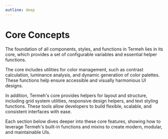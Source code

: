 ```yaml
---
outline: deep
---
```


# Core Concepts

The foundation of all components, styles, and functions in Termeh lies in its core, which provides a set of configurable variables and essential helper functions.

The core includes utilities for color management, such as contrast calculation, luminance analysis, and dynamic generation of color palettes. These functions help ensure accessible and visually harmonious UI designs.

In addition, Termeh's core provides helpers for layout and structure, including grid system utilities, responsive design helpers, and text styling functions. These tools allow developers to build flexible, scalable, and consistent interfaces with ease.

Each section below dives deeper into these core features, showing how to leverage Termeh's built-in functions and mixins to create modern, modular, and maintainable UIs.
